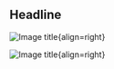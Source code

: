 ## Headline

![Image title](https://github.com/nttgermany/PVAinaday-documentation/blob/cc65c57bb675838d4571c86d650dd5030b35107b/docs/screenshots/Clipboard10.jpg){align=right}

![Image title](https://github.com/nttgermany/PVAinaday-documentation/blob/cc65c57bb675838d4571c86d650dd5030b35107b/docs/screenshots/Clipboard100.jpg){align=right}